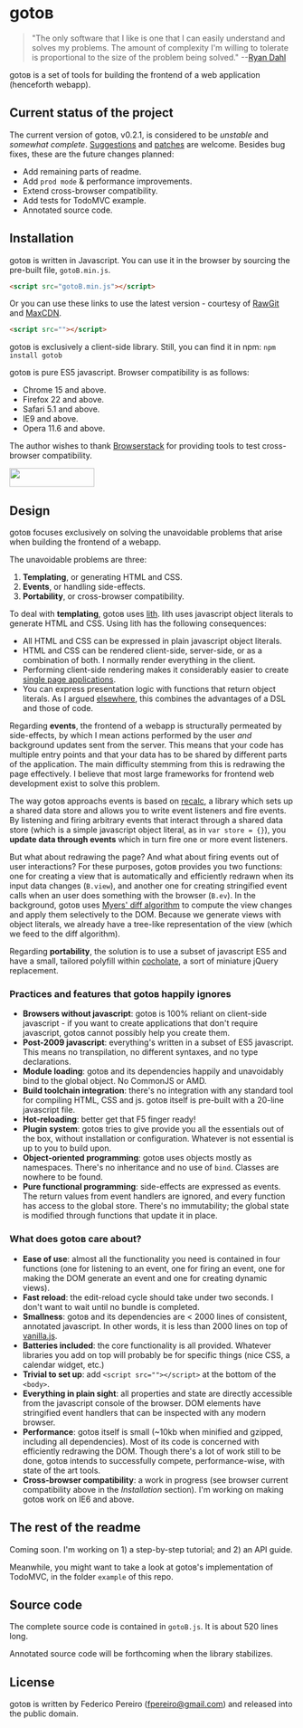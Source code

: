 # gotoв

> "The only software that I like is one that I can easily understand and solves my problems. The amount of complexity I'm willing to tolerate is proportional to the size of the problem being solved." --[Ryan Dahl](http://tinyclouds.org/rant.html)

gotoв is a set of tools for building the frontend of a web application (henceforth webapp).

## Current status of the project

The current version of gotoв, v0.2.1, is considered to be *unstable* and *somewhat complete*. [Suggestions](https://github.com/fpereiro/gotoB/issues) and [patches](https://github.com/fpereiro/gotoB/pulls) are welcome. Besides bug fixes, these are the future changes planned:

- Add remaining parts of readme.
- Add `prod mode` & performance improvements.
- Extend cross-browser compatibility.
- Add tests for TodoMVC example.
- Annotated source code.

## Installation

gotoв is written in Javascript. You can use it in the browser by sourcing the pre-built file, `gotoB.min.js`.

```html
<script src="gotoB.min.js"></script>
```

Or you can use these links to use the latest version - courtesy of [RawGit](https://rawgit.com) and [MaxCDN](https://maxcdn.com).

```html
<script src=""></script>
```

gotoв is exclusively a client-side library. Still, you can find it in npm: `npm install gotob`

gotoв is pure ES5 javascript. Browser compatibility is as follows:

- Chrome 15 and above.
- Firefox 22 and above.
- Safari 5.1 and above.
- IE9 and above.
- Opera 11.6 and above.

The author wishes to thank [Browserstack](https://browserstack.com) for providing tools to test cross-browser compatibility.

<a href="https://www.browserstack.com"><img src="https://bstacksupport.zendesk.com/attachments/token/kkjj6piHDCXiWrYlNXjKbFveo/?name=Logo-01.svg" width="150px" height="33px"></a>

## Design

gotoв focuses exclusively on solving the unavoidable problems that arise when building the frontend of a webapp.

The unavoidable problems are three:

1. **Templating**, or generating HTML and CSS.
2. **Events**, or handling side-effects.
3. **Portability**, or cross-browser compatibility.

To deal with **templating**, gotoв uses [lith](https://github.com/fpereiro/lith). lith uses javascript object literals to generate HTML and CSS. Using lith has the following consequences:

- All HTML and CSS can be expressed in plain javascript object literals.
- HTML and CSS can be rendered client-side, server-side, or as a combination of both. I normally render everything in the client.
- Performing client-side rendering makes it considerably easier to create [single page applications](https://en.wikipedia.org/wiki/Single-page_application).
- You can express presentation logic with functions that return object literals. As I argued [elsewhere](https://www.toptal.com/software/declarative-programming), this combines the advantages of a DSL and those of code.

Regarding **events**, the frontend of a webapp is structurally permeated by side-effects, by which I mean actions performed by the user *and* background updates sent from the server. This means that your code has multiple entry points and that your data has to be shared by different parts of the application. The main difficulty stemming from this is redrawing the page effectively. I believe that most large frameworks for frontend web development exist to solve this problem.

The way gotoв approachs events is based on [recalc](https://github.com/fpereiro/recalc), a library which sets up a shared data store and allows you to write event listeners and fire events. By listening and firing arbitrary events that interact through a shared data store (which is a simple javascript object literal, as in `var store = {}`), you **update data through events** which in turn fire one or more event listeners.

But what about redrawing the page? And what about firing events out of user interactions? For these purposes, gotoв provides you two functions: one for creating a view that is automatically and efficiently redrawn when its input data changes (`B.view`), and another one for creating stringified event calls when an user does something with the browser (`B.ev`). In the background, gotoв uses [Myers' diff algorithm](http://www.xmailserver.org/diff2.pdf) to compute the view changes and apply them selectively to the DOM. Because we generate views with object literals, we already have a tree-like representation of the view (which we feed to the diff algorithm).

Regarding **portability**, the solution is to use a subset of javascript ES5 and have a small, tailored polyfill within [cocholate](https://github.com/fpereiro/cocholate), a sort of miniature jQuery replacement.

### Practices and features that gotoв happily ignores

- **Browsers without javascript**: gotoв is 100% reliant on client-side javascript - if you want to create applications that don't require javascript, gotoв cannot possibly help you create them.
- **Post-2009 javascript**: everything's written in a subset of ES5 javascript. This means no transpilation, no different syntaxes, and no type declarations.
- **Module loading**: gotoв and its dependencies happily and unavoidably bind to the global object. No CommonJS or AMD.
- **Build toolchain integration**: there's no integration with any standard tool for compiling HTML, CSS and js. gotoв itself is pre-built with a 20-line javascript file.
- **Hot-reloading**: better get that F5 finger ready!
- **Plugin system**: gotoв tries to give provide you all the essentials out of the box, without installation or configuration. Whatever is not essential is up to you to build upon.
- **Object-oriented programming**: gotoв uses objects mostly as namespaces. There's no inheritance and no use of `bind`. Classes are nowhere to be found.
- **Pure functional programming**: side-effects are expressed as events. The return values from event handlers are ignored, and every function has access to the global store. There's no immutability; the global state is modified through functions that update it in place.

### What does gotoв care about?

- **Ease of use**: almost all the functionality you need is contained in four functions (one for listening to an event, one for firing an event, one for making the DOM generate an event and one for creating dynamic views).
- **Fast reload**: the edit-reload cycle should take under two seconds. I don't want to wait until no bundle is completed.
- **Smallness**: gotoв and its dependencies are < 2000 lines of consistent, annotated javascript. In other words, it is less than 2000 lines on top of [vanilla.js](http://vanilla-js.com/).
- **Batteries included**: the core functionality is all provided. Whatever libraries you add on top will probably be for specific things (nice CSS, a calendar widget, etc.)
- **Trivial to set up**: add `<script src=""></script>` at the bottom of the `<body>`.
- **Everything in plain sight**: all properties and state are directly accessible from the javascript console of the browser. DOM elements have stringified event handlers that can be inspected with any modern browser.
- **Performance**: gotoв itself is small (~10kb when minified and gzipped, including all dependencies). Most of its code is concerned with efficiently redrawing the DOM. Though there's a lot of work still to be done, gotoв intends to successfully compete, performance-wise, with state of the art tools.
- **Cross-browser compatibility**: a work in progress (see browser current compatibility above in the *Installation* section). I'm working on making gotoв work on IE6 and above.

## The rest of the readme

Coming soon. I'm working on 1) a step-by-step tutorial; and 2) an API guide.

Meanwhile, you might want to take a look at gotoв's implementation of TodoMVC, in the folder `example` of this repo.

## Source code

The complete source code is contained in `gotoB.js`. It is about 520 lines long.

Annotated source code will be forthcoming when the library stabilizes.

## License

gotoв is written by Federico Pereiro (fpereiro@gmail.com) and released into the public domain.
